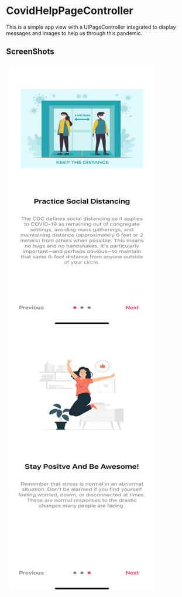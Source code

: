 # CovidHelpPageController
This is a simple app view with a UIPageController integrated to display messages and images to help us through this pandemic.

## ScreenShots


<img src="https://github.com/joevegacoding/CovidHelpPageController/blob/master/Images/Simulator%20Screen%20Shot%20-%20iPhone%2011%20Pro%20-%202020-10-17%20at%2013.25.00.png" alt="drawing" width="414" height="722"/> 
<img src="https://github.com/joevegacoding/CovidHelpPageController/blob/master/Images/Simulator%20Screen%20Shot%20-%20iPhone%2011%20Pro%20-%202020-10-17%20at%2013.24.53.png" alt="drawing" width="414" height="722"/>
